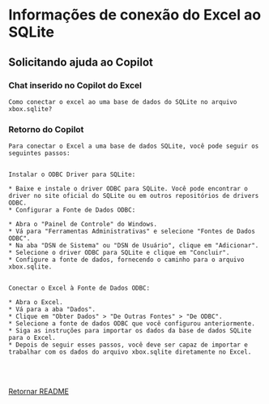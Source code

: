 # Informações de conexão do Excel ao SQLite

## Solicitando ajuda ao Copilot

### Chat inserido no Copilot do Excel

~~~chat
Como conectar o excel ao uma base de dados do SQLite no arquivo xbox.sqlite?
~~~

### Retorno do Copilot

~~~chat
Para conectar o Excel a uma base de dados SQLite, você pode seguir os seguintes passos:


Instalar o ODBC Driver para SQLite:

* Baixe e instale o driver ODBC para SQLite. Você pode encontrar o driver no site oficial do SQLite ou em outros repositórios de drivers ODBC.
* Configurar a Fonte de Dados ODBC:

* Abra o "Painel de Controle" do Windows.
* Vá para "Ferramentas Administrativas" e selecione "Fontes de Dados ODBC".
* Na aba "DSN de Sistema" ou "DSN de Usuário", clique em "Adicionar".
* Selecione o driver ODBC para SQLite e clique em "Concluir".
* Configure a fonte de dados, fornecendo o caminho para o arquivo xbox.sqlite.


Conectar o Excel à Fonte de Dados ODBC:

* Abra o Excel.
* Vá para a aba "Dados".
* Clique em "Obter Dados" > "De Outras Fontes" > "De ODBC".
* Selecione a fonte de dados ODBC que você configurou anteriormente.
* Siga as instruções para importar os dados da base de dados SQLite para o Excel.
* Depois de seguir esses passos, você deve ser capaz de importar e trabalhar com os dados do arquivo xbox.sqlite diretamente no Excel.
~~~


<br>
<br>

[Retornar README](README.md)
